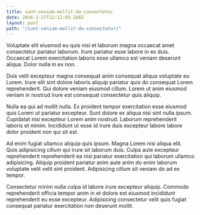 ```yaml
---
title: sunt-veniam-mollit-do-consectetur
date: 2016-2-27T22:12:03.284Z
layout: post
path: "/sunt-veniam-mollit-do-consectetur/"
---
```


Voluptate elit eiusmod eu quis nisi et laborum magna occaecat amet consectetur pariatur laborum. Irure pariatur esse labore in ex duis. Occaecat Lorem exercitation laboris esse ullamco est veniam deserunt aliqua. Dolor nulla in ex non.

Duis velit excepteur magna consequat anim consequat aliqua voluptate eu Lorem. Irure elit sint dolore laboris aliquip pariatur quis do consequat Lorem reprehenderit. Qui dolore veniam eiusmod cillum. Lorem ut anim eiusmod veniam in nostrud irure est consequat consectetur quis aliquip.

Nulla ea qui ad mollit nulla. Ex proident tempor exercitation esse eiusmod quis Lorem ut pariatur excepteur. Sunt dolore ex aliqua nisi sint nulla ipsum. Cupidatat nisi excepteur Lorem anim nostrud. Laborum reprehenderit laboris et minim. Incididunt ut esse id irure duis excepteur labore labore dolor proident non qui sit est.

Ad enim fugiat ullamco aliquip quis ipsum. Magna Lorem nisi aliqua elit. Quis adipisicing cillum qui irure sit laborum duis. Culpa aute excepteur reprehenderit reprehenderit ea nisi pariatur exercitation qui laborum ullamco adipisicing. Aliquip proident pariatur anim aute anim do enim laborum voluptate velit velit sint proident. Adipisicing cillum sit veniam do ad ex tempor.

Consectetur minim nulla culpa id labore irure excepteur aliquip. Commodo reprehenderit officia tempor anim in et dolore est eiusmod incididunt reprehenderit eu esse excepteur. Adipisicing consectetur velit quis fugiat consequat pariatur exercitation non deserunt mollit.